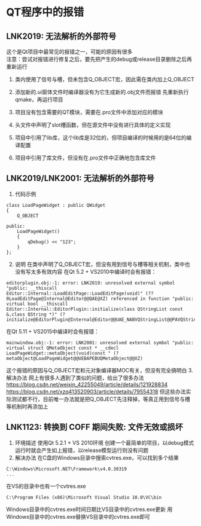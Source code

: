 # QT程序中的报错


## LNK2019: 无法解析的外部符号
这个是Qt项目中最常见的报错之一，可能的原因有很多  
注意：尝试对报错进行修复之后，要先把产生的debug或release目录删除之后再重新运行  

1. 类内使用了信号与槽，但未包含Q_OBJECT宏，因此需在类内加上Q_OBJECT

2. 添加新的.ui窗体文件时编译器没有为它生成新的.obj文件而报错
先重新执行qmake，再运行项目

3. 项目没有包含需要的QT模块，需要在.pro文件中添加对应的模块

4. 头文件中声明了slot槽函数，但在源文件中没有进行具体的定义实现

5. 项目中引用了lib库，这个lib库是32位的，但项目编译的时候用的是64位的编译配置

6. 项目中引用了库文件，但没有在.pro文件中正确地包含库文件


## LNK2019/LNK2001: 无法解析的外部符号
1. 代码示例
```
class LoadPageWidget : public QWidget
{
    Q_OBJECT

public:
    LoadPageWidget()
    {
        qDebug() << "123";
    }
};
```
2. 说明
在类中声明了Q_OBJECT宏，但没有用到信号与槽等相关机制，类中也没有写太多有效内容
在Qt 5.2 + VS2010中编译时会有报错：
```
editorplugin.obj:-1: error: LNK2019: unresolved external symbol "public: __thiscall Editor::Internal::LoadEditPage::LoadEditPage(void)" (??0LoadEditPage@Internal@Editor@@QAE@XZ) referenced in function "public: virtual bool __thiscall Editor::Internal::EditorPlugin::initialize(class QStringList const &,class QString *)" (?initialize@EditorPlugin@Internal@Editor@@UAE_NABVQStringList@@PAVQString@@@Z)
```
在Qt 5.11 + VS2015中编译时会有报错：
```
mainwindow.obj:-1: error: LNK2001: unresolved external symbol "public: virtual struct QMetaObject const * __cdecl LoadPageWidget::metaObject(void)const " (?metaObject@LoadPageWidget@@UEBAPEBUQMetaObject@@XZ)
```
这个报错的原因与Q_OBJECT宏和元对象编译器MOC有关，但没有完全搞明白
3. 解决办法
网上有很多人遇到了类似的问题，给出了很多办法
https://blog.csdn.net/weixin_42255049/article/details/121928834
https://blog.csdn.net/xzq413520903/article/details/79554318
但这些办法实际测试都不行，目前唯一办法就是把Q_OBJECT先注释掉，等真正用到信号与槽等机制时再添加上


## LNK1123: 转换到 COFF 期间失败: 文件无效或损坏
1. 环境描述
使用Qt 5.2.1 + VS 2010环境
创建一个最简单的项目，以debug模式运行时就会产生如上报错，以release模型运行则没有问题
2. 解决办法
在C盘的Windows目录中搜索cvtres.exe，可以找到多个结果
```
C:\Windows\Microsoft.NET\Framework\v4.0.30319
...
```
在VS的目录中也有一个cvtres.exe
```
C:\Program Files (x86)\Microsoft Visual Studio 10.0\VC\bin
```
Windows目录中的cvtres.exe时间日期比VS目录中的cvtres.exe更新
用Windows目录中的cvtres.exe替换VS目录中的cvtres.exe即可
